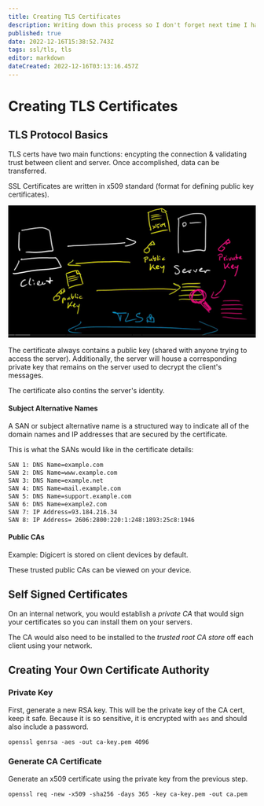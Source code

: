 ```yaml
---
title: Creating TLS Certificates
description: Writing down this process so I don't forget next time I have to do this for work. 
published: true
date: 2022-12-16T15:38:52.743Z
tags: ssl/tls, tls
editor: markdown
dateCreated: 2022-12-16T03:13:16.457Z
---
```


# Creating TLS Certificates

## TLS Protocol Basics

TLS certs have two main functions: encypting the connection & validating trust between client and server. Once accomplished, data can be transferred.  

SSL Certificates are written in x509 standard (format for defining public key certificates).

![tls_handshake.png](/images/tls_handshake.png)

The certificate always contains a public key (shared with anyone trying to access the server). Additionally, the server will house a corresponding private key that remains on the server used to decrypt the client's messages. 

The certificate also contins the server's identity. 

#### Subject Alternative Names

A SAN or subject alternative name is a structured way to indicate all of the domain names and IP addresses that are secured by the certificate.

This is what the SANs would like in the certificate details:

```
SAN 1: DNS Name=example.com
SAN 2: DNS Name=www.example.com
SAN 3: DNS Name=example.net
SAN 4: DNS Name=mail.example.com
SAN 5: DNS Name=support.example.com
SAN 6: DNS Name=example2.com
SAN 7: IP Address=93.184.216.34
SAN 8: IP Address= 2606:2800:220:1:248:1893:25c8:1946
```

#### Public CAs 

Example: Digicert is stored on client devices by default. 

These trusted public CAs can be viewed on your device. 

## Self Signed Certificates

On an internal network, you would establish a *private CA* that would sign your certificates so you can install them on your servers. 

The CA would also need to be installed to the *trusted root CA store* off each client using your network.

## Creating Your Own Certificate Authority

### Private Key

First, generate a new RSA key. This will be the private key of the CA cert, keep it safe. Because it is so sensitive, it is encrypted with `aes` and should also include a password. 

```
openssl genrsa -aes -out ca-key.pem 4096
```

### Generate CA Certificate

Generate an x509 certificate using the private key from the previous step. 

```
openssl req -new -x509 -sha256 -days 365 -key ca-key.pem -out ca.pem
```





 

